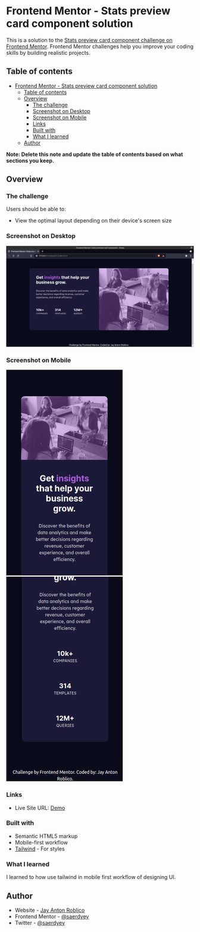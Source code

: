 # Frontend Mentor - Stats preview card component solution

This is a solution to the [Stats preview card component challenge on Frontend Mentor](https://www.frontendmentor.io/challenges/stats-preview-card-component-8JqbgoU62). Frontend Mentor challenges help you improve your coding skills by building realistic projects. 

## Table of contents

- [Frontend Mentor - Stats preview card component solution](#frontend-mentor---stats-preview-card-component-solution)
  - [Table of contents](#table-of-contents)
  - [Overview](#overview)
    - [The challenge](#the-challenge)
    - [Screenshot on Desktop](#screenshot-on-desktop)
    - [Screenshot on Mobile](#screenshot-on-mobile)
    - [Links](#links)
    - [Built with](#built-with)
    - [What I learned](#what-i-learned)
  - [Author](#author)

**Note: Delete this note and update the table of contents based on what sections you keep.**

## Overview

### The challenge

Users should be able to:

- View the optimal layout depending on their device's screen size

### Screenshot on Desktop

![](./screenshot-desktop.png)
### Screenshot on Mobile
![](./screenshot-mobile1.png)
![](./screenshot-mobile2.png)


### Links

- Live Site URL: [Demo](https://happy-tesla-9f4693.netlify.app/)


### Built with

- Semantic HTML5 markup
- Mobile-first workflow
- [Tailwind](https://tailwindcss.com/) - For styles

### What I learned

I learned to how use tailwind in mobile first workflow of designing UI.

## Author

- Website - [Jay Anton Roblico](https://jayantonroblico.tech)
- Frontend Mentor - [@saerdyey](https://www.frontendmentor.io/profile/saerdyey)
- Twitter - [@saerdyey](https://www.twitter.com/saerdyey)
